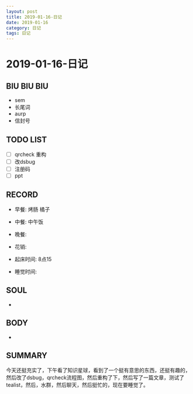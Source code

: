 ```yaml
---
layout: post
title: 2019-01-16-日记
date: 2019-01-16
category: 日记
tags: 日记
---
```

# 2019-01-16-日记
## BIU BIU BIU
- sem
- 长尾词
- aurp
- 信封号
 
## TODO LIST
- [ ] qrcheck 重构
- [ ] 改dsbug
- [ ] 注册码
- [ ] ppt
 
## RECORD
- 早餐:  烤肠 橘子
- 中餐:  中午饭
- 晚餐:  
 
- 花销:  
 
- 起床时间:  8点15
- 睡觉时间:  
 
## SOUL
- 
 
## BODY
- 
 
## SUMMARY
 今天还挺充实了，下午看了知识星球，看到了一个挺有意思的东西，还挺有趣的，然后改了dsbug，qrcheck流程图，然后重构了下，然后写了一篇文章，测试了tealist，然后，水群，然后聊天，然后挺忙的，现在要睡觉了。
 
